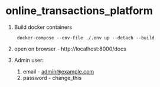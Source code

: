 # online_transactions_platform

1. Build docker containers

        docker-compose --env-file ./.env up --detach --build

2. open on browser - http://localhost:8000/docs
3. Admin user:
   1. email - admin@example.com
   2. password - change_this